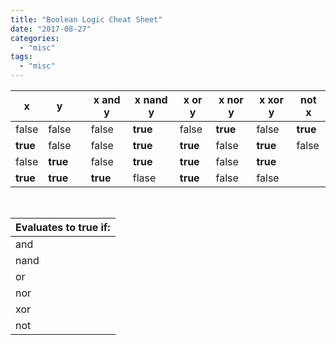 ```yaml
---
title: "Boolean Logic Cheat Sheet"
date: "2017-08-27"
categories: 
  - "misc"
tags: 
  - "misc"
---
```


| **x** | **y** |   | **x and y** | **x nand y** | **x or y** | **x nor y** | **x xor y** | **not x** |
| --- | --- | --- | --- | --- | --- | --- | --- | --- |
| false | false |  | false | **true** | false | **true** | false | **true** |
| **true** | false |  | false | **true** | **true** | false | **true** | false |
| false | **true** |  | false | **true** | **true** | false | **true** |  |
| **true** | **true** |  | **true** | flase | **true** | false | false |  |

 

| Evaluates to **true** if: |
| --- |
| and | If both x and y are **true** |
| nand | As long as both x and y aren't **true** |
| or | If either x or y or both are **true** |
| nor | If neither x or y are **true** |
| xor | If either x or y but not both are **true** |
| not | If value is false |
